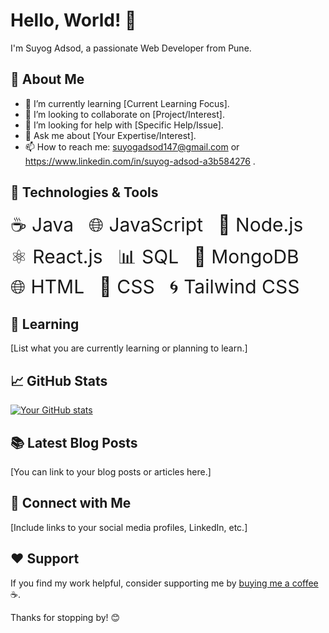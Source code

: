 # Hello, World! 👋

I'm Suyog Adsod, a passionate Web Developer from Pune.

## 🚀 About Me

- 🌱 I’m currently learning [Current Learning Focus].
- 👯 I’m looking to collaborate on [Project/Interest].
- 🤔 I’m looking for help with [Specific Help/Issue].
- 💬 Ask me about [Your Expertise/Interest].
- 📫 How to reach me: suyogadsod147@gmail.com or https://www.linkedin.com/in/suyog-adsod-a3b584276 .



## 🔧 Technologies & Tools



<span style="margin-right: 20px; font-size: 30px;">☕ Java</span>
<span style="margin-right: 20px; font-size: 30px;">🌐 JavaScript</span>
<span style="margin-right: 20px; font-size: 30px;">🚀 Node.js</span>
<span style="margin-right: 20px; font-size: 30px;">⚛️ React.js</span>
<span style="margin-right: 20px; font-size: 30px;">📊 SQL</span>
<span style="margin-right: 20px; font-size: 30px;">🍃 MongoDB</span>
<span style="margin-right: 20px; font-size: 30px;">🌐 HTML</span>
<span style="margin-right: 20px; font-size: 30px;">🎨 CSS</span>
<span style="font-size: 30px;">🌀 Tailwind CSS</span>




## 🌱 Learning

[List what you are currently learning or planning to learn.]

## 📈 GitHub Stats

[![Your GitHub stats](https://github-readme-stats.vercel.app/api?username=YourUsername&show_icons=true&theme=radical)](https://github.com/YourUsername)

## 📚 Latest Blog Posts

[You can link to your blog posts or articles here.]

## 🤝 Connect with Me

[Include links to your social media profiles, LinkedIn, etc.]

## ❤️ Support

If you find my work helpful, consider supporting me by [buying me a coffee](YourCoffeeLink) ☕.

Thanks for stopping by! 😊

